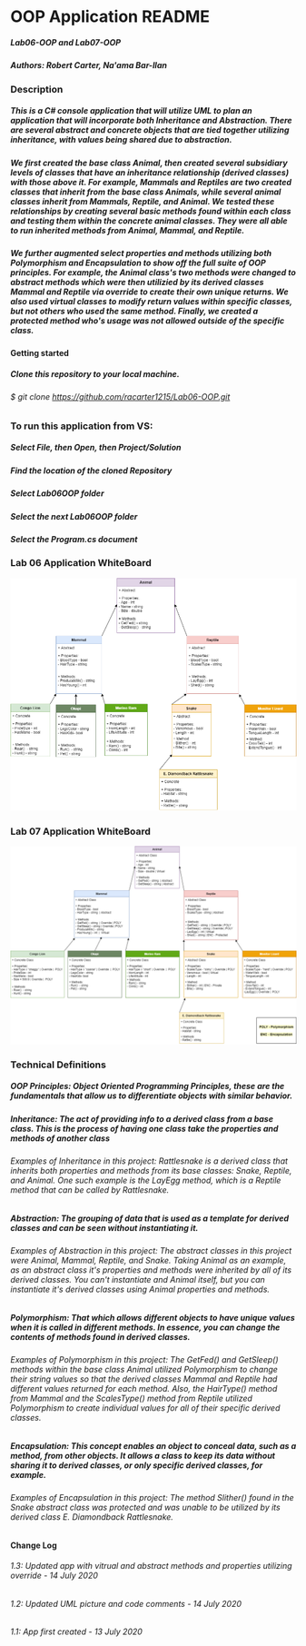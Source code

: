 # OOP Application README
##### Lab06-OOP and Lab07-OOP
##### Authors: Robert Carter, Na'ama Bar-Ilan

### Description

##### This is a C# console application that will utilize UML to plan an application that will incorporate both Inheritance and Abstraction. There are several abstract and concrete objects that are tied together utilizing inheritance, with values being shared due to abstraction. 
##### We first created the base class Animal, then created several subsidiary levels of classes that have an inheritance relationship (derived classes) with those above it. For example, Mammals and Reptiles are two created classes that inherit from the base class Animals, while several animal classes inherit from Mammals, Reptile, and Animal. We tested these relationships by creating several basic methods found within each class and testing them within the concrete animal classes. They were all able to run inherited methods from Animal, Mammal, and Reptile.
##### We further augmented select properties and methods utilizing both Polymorphism and Encapsulation to show off the full suite of OOP principles. For example, the Animal class's two methods were changed to abstract methods which were then utilizied by its derived classes Mammal and Reptile via override to create their own unique returns. We also used virtual classes to modify return values within specific classes, but not others who used the same method. Finally, we created a protected method who's usage was not allowed outside of the specific class.

#### Getting started

##### Clone this repository to your local machine.
###### $ git clone https://github.com/racarter1215/Lab06-OOP.git

### To run this application from VS:

##### Select File, then Open, then Project/Solution
##### Find the location of the cloned Repository
##### Select Lab06OOP folder
##### Select the next Lab06OOP folder
##### Select the Program.cs document

### Lab 06 Application WhiteBoard
![App Image 1](./assets/Lab06UML.png)

### Lab 07 Application WhiteBoard
![App Image 2](./assets/Lab07UML.png)

### Technical Definitions
##### OOP Principles: Object Oriented Programming Principles, these are the fundamentals that allow us to differentiate objects with similar behavior.
##### Inheritance: The act of providing info to a derived class from a base class. This is the process of having one class take the properties and methods of another class
###### Examples of Inheritance in this project: Rattlesnake is a derived class that inherits both properties and methods from its base classes: Snake, Reptile, and Animal. One such example is the LayEgg method, which is a Reptile method that can be called by Rattlesnake.
##### Abstraction: The grouping of data that is used as a template for derived classes and can be seen without instantiating it. 
###### Examples of Abstraction in this project: The abstract classes in this project were Animal, Mammal, Reptile, and Snake. Taking Animal as an example, as an abstract class it's properties and methods were inherited by all of its derived classes. You can't instantiate and Animal itself, but you can instantiate it's derived classes using Animal properties and methods.
##### Polymorphism: That which allows different objects to have unique values when it is called in different methods. In essence, you can change the contents of methods found in derived classes.
###### Examples of Polymorphism in this project: The GetFed() and GetSleep() methods within the base class Animal utilized Polymorphism to change their string values so that the derived classes Mammal and Reptile had different values returned for each method. Also, the HairType() method from Mammal and the ScalesType() method from Reptile utilized Polymorphism to create individual values for all of their specific derived classes.
##### Encapsulation: This concept enables an object to conceal data, such as a method, from other objects. It allows a class to keep its data without sharing it to derived classes, or only specific derived classes, for example. 
###### Examples of Encapsulation in this project: The method Slither() found in the Snake abstract class was protected and was unable to be utilized by its derived class E. Diamondback Rattlesnake.


#### Change Log
###### 1.3: Updated app with vitrual and abstract methods and properties utilizing override - 14 July 2020
###### 1.2: Updated UML picture and code comments - 14 July 2020
###### 1.1: App first created - 13 July 2020

